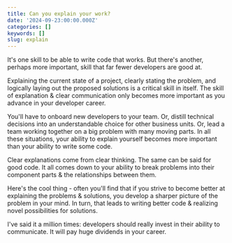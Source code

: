 ```yaml
---
title: Can you explain your work?
date: '2024-09-23:00:00.000Z'
categories: []
keywords: []
slug: explain
---
```


It's one skill to be able to write code that works. But there's another, perhaps more important, skill that far fewer developers are good at.

Explaining the current state of a project, clearly stating the problem, and logically laying out the proposed solutions is a critical skill in itself. The skill of explanation & clear communication only becomes more important as you advance in your developer career.

You'll have to onboard new developers to your team. Or, distill technical decisions into an understandable choice for other business units. Or, lead a team working together on a big problem with many moving parts. In all these situations, your ability to explain yourself becomes more important than your ability to write some code.

Clear explanations come from clear thinking. The same can be said for good code. It all comes down to your ability to break problems into their component parts & the relationships between them.

Here's the cool thing - often you'll find that if you strive to become better at explaining the problems & solutions, you develop a sharper picture of the problem in your mind. In turn, that leads to writing better code & realizing novel possibilities for solutions.

I've said it a million times: developers should really invest in their ability to communicate. It will pay huge dividends in your career.
